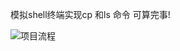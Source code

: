 模拟shell终端实现cp 和ls 命令 可算完事!

![项目流程](https://github.com/yfabc123/my_project/assets/103840107/ad427878-31db-42c3-b978-35d8b79a2cb1)
